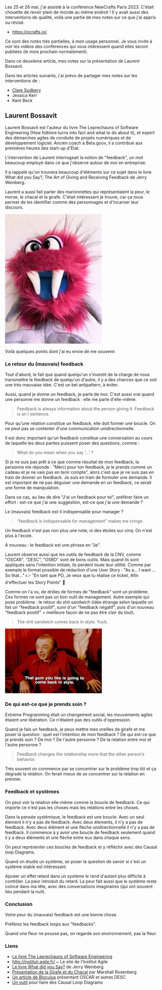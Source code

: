 Les 25 et 26 mai, j'ai assisté à la conférence NewCrafts Paris 2023. C'était
chouette de revoir plein de monde au même endroit ! Il y avait aussi des
interventions de qualité, voilà une partie de mes notes sur ce que j'ai appris
ou révisé.

- <https://ncrafts.io/>

Ce sont des notes très partielles, à mon usage personnel. Je vous invite à voir
les vidéos des conférences qui vous intéressent quand elles seront publiées (le
mois prochain normalement).

Dans ce deuxième article, mes notes sur la présentation de Laurent Bossavit.

Dans les articles suivants, j'ai prévu de partager mes notes sur les
interventions de&nbsp;:

- [Clare Sudbery][cs]
- Jessica Kerr
- Kent Beck

[cs]: /pages/2023-06-08_NewCrafts_Paris_2023_~_Clare_Sudbery.html

## Laurent Bossavit

Laurent Bossavit est l'auteur du livre The Leprechauns of Software Engineering
(How folklore turns into fact and what to do about it), et expert des démarches
agiles de conduite de projets numériques et de développement logiciel.  Ancien
coach à Beta.gouv, il a contribué aux premières heures des start-up d'État.

L'intervention de Laurent interrogeait la notion de "feedback", un mot beaucoup
employé dans ce que j'observe autour de moi en entreprise.

Il a rappelé qu'on trouvera beaucoup d'éléments sur ce sujet dans le livre What
did you Say?, The Art of Giving and Receiving Feedback de Jerry Weinberg.

Laurent a aussi fait parler des marionnettes qui représentaient la peur, le
morse, le chacal et la girafe. C'était intéressant je trouve, car ça nous
permet de les identifier comme des personnages et d'incarner leur discours.

<img class="center" src="/images/walrus.jpeg" width="320px" height="427px">

Voilà quelques points dont j'ai eu envie de me souvenir.

### Le retour du (mauvais) feedback

Tout d'abord, le fait que quand quelqu'un s'investit de la charge de nous
transmettre le feedback de quelqu'un d'autre, il y a des chances que ce soit
une très mauvaise idée. C'est un bel antipattern, à éviter.

Aussi, quand je donne un feedback, je parle de moi. C'est aussi vrai quand une
personne me donne un feedback : elle me parle d'elle-même.

> Feedback is always information about the person giving it. Feedback is an I
> sentence.

Pour qu'une relation constitue un feedback, elle doit former une boucle. On ne
peut pas se contenter d'une communication unidirectionnelle.

Il est donc important qu'un feedback constitue une conversation au cours de
laquelle les deux parties puissent poser des questions, comme :

> What do you mean when you say ‘…’ ?

Si je ne suis pas prêt à ce que comme résultat de mon feedback, la personne me
réponde : "Merci pour ton feedback, je le prends comme un cadeau et je ne vais
pas en tenir compte", alors c'est que je ne suis pas en train de donner un
feedback. Je suis en train de formuler une demande. Il est important de ne pas
déguiser une demande en un feedback, ce serait une forme de manipulation.

Dans ce cas, au lieu de dire "J'ai un feedback pour toi", préférer faire un
effort : est-ce que j'ai une suggestion, est-ce que j'ai une demande ?


Le (mauvais) feedback est-il indispensable pour manager ?

> “feedback is indispensable for management” makes me cringe.

Un feedback n'est pas non plus une note, ni des étoiles sur cinq. On n'est plus
à l'école.

À nouveau : le feedback est une phrase en "Je".

Laurent observe aussi que les outils de feedback de la CNV, comme "OSCAR",
"DESC", "OSBD" sont de bons outils. Mais quand ils sont appliqués sans
l'intention initiale, ils perdent toute leur utilité. Comme par exemple le
format possible de rédaction d'une User Story&nbsp;: "As a... I want ... So
that..." 👉️ "En tant que PO, Je veux que tu réalise ce ticket, Afin d'effectuer
les Story Points" 🤦

Comme on l'a vu, de drôles de formes de "feedback" sont un problème. Ces formes
ne sont pas un bon outil de management. Autre exemple qui pose problème : le
retour du shit sandwich (idée étrange selon laquelle on fait un "feedback
positif", suivi d'un "feedback négatif", puis d'un nouveau "feedback positif" =
meilleure façon de ne pas être clair du tout).

> The shit sandwich comes back in style. Yuck.

<img class="center" src="/images/come_back_in_style.jpg" width="320" height="auto" />

### De qui est-ce que je prends soin ?


Extreme Programming était un changement social, les mouvements agiles étaient
une libération. Ce n'étaient pas des outils d'oppression.

Quand je fais un feedback, je peux mettre mes oreilles de girafe et me poser la
question : quel est l'intention de mon feedback ? De qui est-ce que je prends
soin ? De moi ? De l'autre personne ? De la relation entre moi et l'autre
personne ?

> Feedback changes the relationship more that the other person’s behavior.

Très souvent on commence par se concentrer sur le problème trop tôt et ça
dégrade la relation. On ferait mieux de se concentrer sur la relation en
premier.

### Feedback et systèmes

On peut voir la relation elle-même comme la boucle de feedback. Ce qui importe ce n'est pas les choses mais les relations entre les choses.

Dans la pensée systémique, le feedback est une boucle. Avec un seul élement il
n'y a pas de feedback. Avec deux élements, il n'y a pas de feedback. Avec deux
élément et une flèche unidirectionnelle il n'y a pas de feedback. Il commence à
y avoir une boucle de feedback seulement quand il y a deux éléments et une
flèche entre eux dans chaque sens.

On peut représenter ces boucles de feedback et y réfléchir avec des Causal loop Diagrams.

Quand on étudie un système, se poser la question de savoir si c'est un système stable est intéressant.

Ajouter un effet retard dans un système le rend d'autant plus difficile à contrôler. La peur introduit du retard. La peur fait aussi que le système reste coincé dans ma tête, avec des conversations imaginaires (qui ont souvent lieu pendant la nuit).

### Conclusion

Votre peur du (mauvais) feedback est une bonne chose.

Préférez les feedback loops aux "feedbacks".

Quand une fleur ne pousse pas, on regarde son environnement, pas la fleur.

### Liens

- [Le livre The Leprechauns of Software Engineering][lb]
- <http://institut-agile.fr/> ~ Le site de l'Institut Agile
- [Le livre What did you Say?][wdys] de Jerry Weinberg
- [Présentation de la Girafe et du Chacal][gc] par Marshall Rosenberg
- [Un article de Bloculus][osbd] présentant OSCAR et autres DESC
- [Un outil][loop] pour faire des Causal Loop Diagrams

[lb]: https://leanpub.com/leprechauns
[wdys]: https://leanpub.com/Feedback
[gc]: https://www.youtube.com/watch?v=Xov5z_GJ9Zs
[osbd]: https://bloculus.com/sauvez-des-vies-faites-des-feedbacks/
[loop]: https://ncase.me/loopy/

